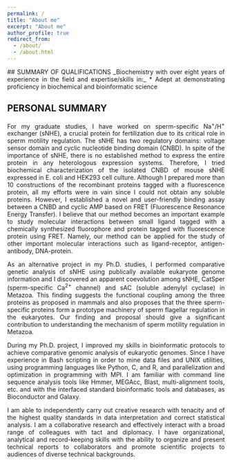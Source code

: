 ```yaml
---
permalink: /
title: "About me"
excerpt: "About me"
author_profile: true
redirect_from:
  - /about/
  - /about.html
---
```

<div style="text-align: justify">
  <div markdown = "1">
## SUMMARY OF QUALIFICATIONS
_Biochemistry with over eight years of experience in the field and expertise/skills in:_
* Adept at demonstrating proficiency in biochemical and bioinformatic science

## PERSONAL SUMMARY
For my graduate studies, I have worked on sperm-specific Na<sup>+</sup>/H<sup>+</sup> exchanger (sNHE), a crucial protein for fertilization due to its critical role in sperm motility regulation. The sNHE has two regulatory domains: voltage sensor domain and cyclic nucleotide binding domain (CNBD). In spite of the importance of sNHE, there is no established method to express the entire protein in any heterologous expression systems. Therefore, I tried biochemical characterization of the isolated CNBD of mouse sNHE expressed in E. coli and HEK293 cell culture. Although I prepared more than 10 constructions of the recombinant proteins tagged with a fluorescence protein, all my efforts were in vain since I could not obtain any soluble proteins. However, I established a novel and user-friendly binding assay between a CNBD and cyclic AMP based on FRET (Fluorescence Resonance Energy Transfer). I believe that our method becomes an important example to study molecular interactions between small ligand tagged with a chemically synthesized fluorophore and protein tagged with fluorescence protein using FRET. Namely, our method can be applied for the study of other important molecular interactions such as ligand-receptor, antigen-antibody, DNA-protein.

As an alternative project in my Ph.D. studies, I performed comparative genetic analysis of sNHE using publically available eukaryote genome information and I discovered an apparent coevolution among sNHE, CatSper (sperm-specific Ca<sup>2+</sup> channel) and sAC (soluble adenylyl cyclase) in Metazoa. This finding suggests the functional coupling among the three proteins as proposed in mammals and also proposes that the three sperm-specific proteins form a prototype machinery of sperm flagellar regulation in the eukaryotes. Our finding and proposal should give a significant contribution to understanding the mechanism of sperm motility regulation in Metazoa.

During my Ph.D. project, I improved my skills in bioinformatic protocols to achieve comparative genomic analysis of eukaryotic genomes. Since I have experience in Bash scripting in order to mine data files and UNIX utilities, using programming languages like Python, C, and R, and parallelization and optimization in programming with MPI. I am familiar with command line sequence analysis tools like Hmmer, MEGAcc, Blast, multi-alignment tools, etc. and with the interfaced standard bioinformatic tools and databases, as Bioconductor and Galaxy.

I am able to independently carry out creative research with tenacity and of the highest quality standards in data interpretation and correct statistical analysis. I am a collaborative research and effectively interact with a broad range of colleagues with tact and diplomacy. I have organizational, analytical and record-keeping skills with the ability to organize and present technical reports to collaborators and promote scientific projects to audiences of diverse technical backgrounds.
  </div>
</div>

